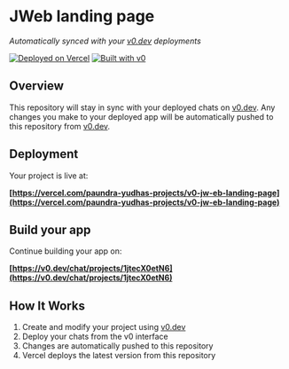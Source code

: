 # JWeb landing page

*Automatically synced with your [v0.dev](https://v0.dev) deployments*

[![Deployed on Vercel](https://img.shields.io/badge/Deployed%20on-Vercel-black?style=for-the-badge&logo=vercel)](https://vercel.com/paundra-yudhas-projects/v0-jw-eb-landing-page)
[![Built with v0](https://img.shields.io/badge/Built%20with-v0.dev-black?style=for-the-badge)](https://v0.dev/chat/projects/1jtecX0etN6)

## Overview

This repository will stay in sync with your deployed chats on [v0.dev](https://v0.dev).
Any changes you make to your deployed app will be automatically pushed to this repository from [v0.dev](https://v0.dev).

## Deployment

Your project is live at:

**[https://vercel.com/paundra-yudhas-projects/v0-jw-eb-landing-page](https://vercel.com/paundra-yudhas-projects/v0-jw-eb-landing-page)**

## Build your app

Continue building your app on:

**[https://v0.dev/chat/projects/1jtecX0etN6](https://v0.dev/chat/projects/1jtecX0etN6)**

## How It Works

1. Create and modify your project using [v0.dev](https://v0.dev)
2. Deploy your chats from the v0 interface
3. Changes are automatically pushed to this repository
4. Vercel deploys the latest version from this repository
